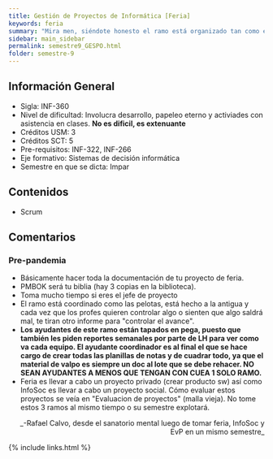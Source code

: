 ```yaml
---
title: Gestión de Proyectos de Informática [Feria]
keywords: feria
summary: "Mira men, siéndote honesto el ramo está organizado tan como el hoyo que tiene generaciones  llenas de quejas. Hay una memoria que actualmente se está haciendo sólo para entregar una mejor  propuesta, pero valpo no la quiere implementar porque quiere mantener el modelo en cascada 'mezclado con scrum' (lo cual es ridículo, son contradictorios)."
sidebar: main_sidebar
permalink: semestre9_GESPO.html
folder: semestre-9
---
```


## Información General

- Sigla: INF-360
- Nivel de dificultad: Involucra desarrollo, papeleo eterno y activiades con asistencia en clases. **No es dificil, es extenuante**
- Créditos USM: 3
- Créditos SCT: 5
- Pre-requisitos: INF-322, INF-266
- Eje formativo: Sistemas de decisión informática
- Semestre en que se dicta: Impar

## Contenidos

- Scrum

## Comentarios

### Pre-pandemia

- Básicamente hacer toda la documentación de tu proyecto de feria.
- PMBOK será tu biblia (hay 3 copias en la biblioteca).
- Toma mucho tiempo si eres el jefe de proyecto
- El ramo está coordinado como las pelotas, está hecho a la antigua y cada vez que los profes quieren controlar algo o sienten que algo saldrá mal, te tiran otro informe para "controlar el avance".
- **Los ayudantes de este ramo están tapados en pega, puesto que también les piden reportes semanales por parte de LH para ver como va cada equipo. El ayudante coordinador es al final el que se hace cargo de crear todas las planillas de notas y de cuadrar todo, ya que el material de valpo es siempre un doc al lote que se debe rehacer. NO SEAN AYUDANTES A MENOS QUE TENGAN CON CUEA 1 SOLO RAMO.**
- Feria es llevar a cabo un proyecto privado (crear producto sw) así como InfoSoc es llevar a cabo un proyecto social. Cómo evaluar estos proyectos se veía en "Evaluacion de proyectos" (malla vieja). No tome estos 3 ramos al mismo tiempo o su semestre explotará.

<div markdown="1" style = "text-align: right">
_-Rafael Calvo, desde el sanatorio mental luego de tomar feria, InfoSoc y EvP en un mismo semestre_
</div>

{% include links.html %}
